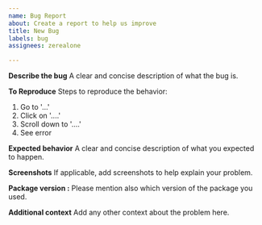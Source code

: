 ```yaml
---
name: Bug Report
about: Create a report to help us improve
title: New Bug
labels: bug
assignees: zerealone

---
```


**Describe the bug**
A clear and concise description of what the bug is.

**To Reproduce**
Steps to reproduce the behavior:
1. Go to '...'
2. Click on '....'
3. Scroll down to '....'
4. See error

**Expected behavior**
A clear and concise description of what you expected to happen.

**Screenshots**
If applicable, add screenshots to help explain your problem.

**Package version :**
Please mention also which version of the package you used.

**Additional context**
Add any other context about the problem here.

